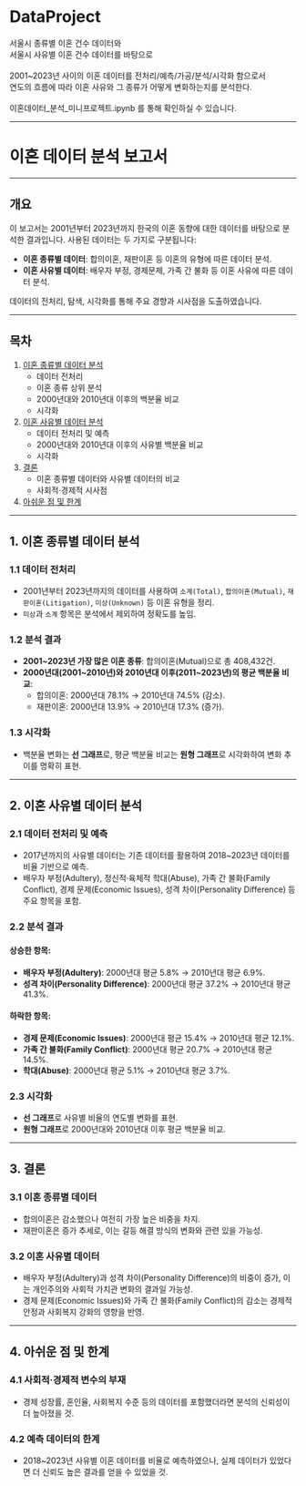 # DataProject

서울시 종류별 이혼 건수 데이터와<br>
서울시 사유별 이혼 건수 데이터를 바탕으로<br>
<br>
2001~2023년 사이의 이혼 데이터를 전처리/예측/가공/분석/시각화 함으로서<br>
연도의 흐름에 따라 이혼 사유와 그 종류가 어떻게 변화하는지를 분석한다.<br>
<br>
이혼데이터_분석_미니프로젝트.ipynb 를 통해 확인하실 수 있습니다.

--------------


# 이혼 데이터 분석 보고서

---

## 개요

이 보고서는 2001년부터 2023년까지 한국의 이혼 동향에 대한 데이터를 바탕으로 분석한 결과입니다. 사용된 데이터는 두 가지로 구분됩니다:

- **이혼 종류별 데이터**: 합의이혼, 재판이혼 등 이혼의 유형에 따른 데이터 분석.
- **이혼 사유별 데이터**: 배우자 부정, 경제문제, 가족 간 불화 등 이혼 사유에 따른 데이터 분석.

데이터의 전처리, 탐색, 시각화를 통해 주요 경향과 시사점을 도출하였습니다.

---

## 목차

1. [이혼 종류별 데이터 분석](#1-이혼-종류별-데이터-분석)
   - 데이터 전처리
   - 이혼 종류 상위 분석
   - 2000년대와 2010년대 이후의 백분율 비교
   - 시각화
2. [이혼 사유별 데이터 분석](#2-이혼-사유별-데이터-분석)
   - 데이터 전처리 및 예측
   - 2000년대와 2010년대 이후의 사유별 백분율 비교
   - 시각화
3. [결론](#3-결론)
   - 이혼 종류별 데이터와 사유별 데이터의 비교
   - 사회적·경제적 시사점
4. [아쉬운 점 및 한계](#4-아쉬운-점-및-한계)

---

## 1. 이혼 종류별 데이터 분석

### 1.1 데이터 전처리

- 2001년부터 2023년까지의 데이터를 사용하여 `소계(Total)`, `합의이혼(Mutual)`, `재판이혼(Litigation)`, `미상(Unknown)` 등 이혼 유형을 정리.
- `미상`과 `소계` 항목은 분석에서 제외하여 정확도를 높임.

### 1.2 분석 결과

- **2001~2023년 가장 많은 이혼 종류**: 합의이혼(Mutual)으로 총 408,432건.
- **2000년대(2001~2010년)와 2010년대 이후(2011~2023년)의 평균 백분율 비교**:
  - 합의이혼: 2000년대 78.1% → 2010년대 74.5% (감소).
  - 재판이혼: 2000년대 13.9% → 2010년대 17.3% (증가).

### 1.3 시각화

- 백분율 변화는 **선 그래프**로, 평균 백분율 비교는 **원형 그래프**로 시각화하여 변화 추이를 명확히 표현.

---

## 2. 이혼 사유별 데이터 분석

### 2.1 데이터 전처리 및 예측

- 2017년까지의 사유별 데이터는 기존 데이터를 활용하여 2018~2023년 데이터를 비율 기반으로 예측.
- 배우자 부정(Adultery), 정신적·육체적 학대(Abuse), 가족 간 불화(Family Conflict), 경제 문제(Economic Issues), 성격 차이(Personality Difference) 등 주요 항목을 포함.

### 2.2 분석 결과

#### 상승한 항목:
- **배우자 부정(Adultery)**: 2000년대 평균 5.8% → 2010년대 평균 6.9%.
- **성격 차이(Personality Difference)**: 2000년대 평균 37.2% → 2010년대 평균 41.3%.

#### 하락한 항목:
- **경제 문제(Economic Issues)**: 2000년대 평균 15.4% → 2010년대 평균 12.1%.
- **가족 간 불화(Family Conflict)**: 2000년대 평균 20.7% → 2010년대 평균 14.5%.
- **학대(Abuse)**: 2000년대 평균 5.1% → 2010년대 평균 3.7%.

### 2.3 시각화

- **선 그래프**로 사유별 비율의 연도별 변화를 표현.
- **원형 그래프**로 2000년대와 2010년대 이후 평균 백분율 비교.

---

## 3. 결론

### 3.1 이혼 종류별 데이터

- 합의이혼은 감소했으나 여전히 가장 높은 비중을 차지.
- 재판이혼은 증가 추세로, 이는 갈등 해결 방식의 변화와 관련 있을 가능성.

### 3.2 이혼 사유별 데이터

- 배우자 부정(Adultery)과 성격 차이(Personality Difference)의 비중이 증가, 이는 개인주의와 사회적 가치관 변화의 결과일 가능성.
- 경제 문제(Economic Issues)와 가족 간 불화(Family Conflict)의 감소는 경제적 안정과 사회복지 강화의 영향을 반영.

---

## 4. 아쉬운 점 및 한계

### 4.1 사회적·경제적 변수의 부재
- 경제 성장률, 혼인율, 사회복지 수준 등의 데이터를 포함했더라면 분석의 신뢰성이 더 높아졌을 것.

### 4.2 예측 데이터의 한계
- 2018~2023년 사유별 이혼 데이터를 비율로 예측하였으나, 실제 데이터가 있었다면 더 신뢰도 높은 결과를 얻을 수 있었을 것.

